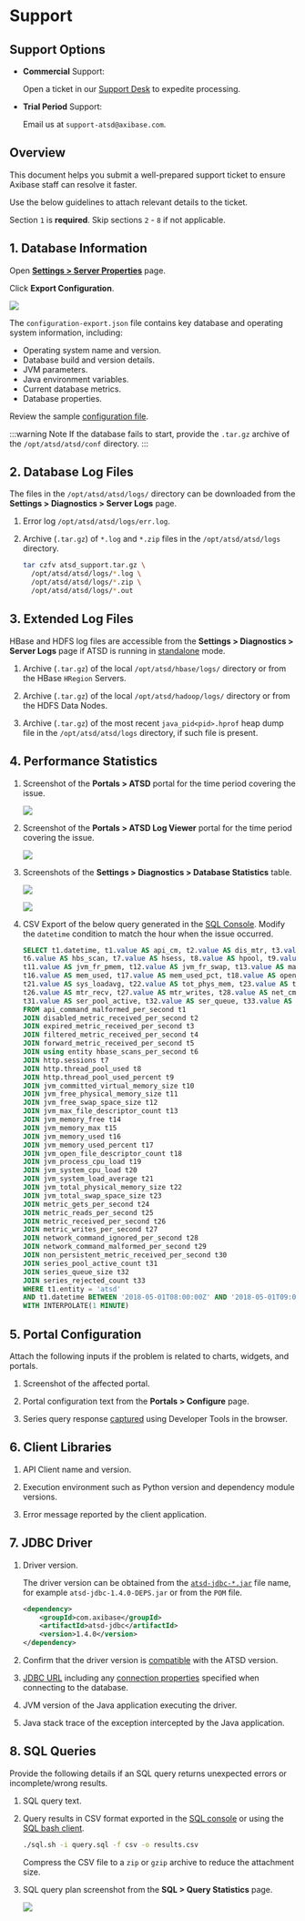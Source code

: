 # Support

## Support Options

* **Commercial** Support:

  Open a ticket in our [Support Desk](https://axibase.zendesk.com/home) to expedite processing.

* **Trial Period** Support:

  Email us at `support-atsd@axibase.com`.

## Overview

This document helps you submit a well-prepared support ticket to ensure Axibase staff can resolve it faster.

Use the below guidelines to attach relevant details to the ticket.

Section `1` is **required**. Skip sections `2` - `8` if not applicable.

## 1. Database Information

Open [**Settings > Server Properties**](./server-properties.md) page.

Click **Export Configuration**.

![](./images/export-settings.png)

The `configuration-export.json` file contains key database and operating system information, including:

* Operating system name and version.
* Database build and version details.
* JVM parameters.
* Java environment variables.
* Current database metrics.
* Database properties.

Review the sample [configuration file](./resources/configuration-export.json).

:::warning Note
If the database fails to start, provide the `.tar.gz` archive of the `/opt/atsd/atsd/conf` directory.
:::

## 2. Database Log Files

The files in the `/opt/atsd/atsd/logs/` directory can be downloaded from the **Settings > Diagnostics > Server Logs** page.

1. Error log `/opt/atsd/atsd/logs/err.log`.

2. Archive (`.tar.gz`) of `*.log` and `*.zip` files in the `/opt/atsd/atsd/logs` directory.

    ```bash
    tar czfv atsd_support.tar.gz \
      /opt/atsd/atsd/logs/*.log \
      /opt/atsd/atsd/logs/*.zip \
      /opt/atsd/atsd/logs/*.out
    ```

## 3. Extended Log Files

HBase and HDFS log files are accessible from the **Settings > Diagnostics > Server Logs** page if ATSD is running in [standalone](../installation/packages.md) mode.

1. Archive (`.tar.gz`) of the local `/opt/atsd/hbase/logs/` directory or from the HBase `HRegion` Servers.

2. Archive (`.tar.gz`) of the local `/opt/atsd/hadoop/logs/` directory or from the HDFS Data Nodes.

3. Archive (`.tar.gz`) of the most recent `java_pid<pid>.hprof` heap dump file in the `/opt/atsd/atsd/logs` directory, if such file is present.

## 4. Performance Statistics

1. Screenshot of the **Portals > ATSD** portal for the time period covering the issue.

    ![](./images/portal-atsd.png)

2. Screenshot of the **Portals > ATSD Log Viewer** portal for the time period covering the issue.

    ![](./images/portal-atsd-log-viewer.png)

3. Screenshots of the **Settings > Diagnostics > Database Statistics** table.

    ![](./images/portal-database-statistics-1.png)

    ![](./images/portal-database-statistics-2.png)

4. CSV Export of the below query generated in the [SQL Console](../sql/sql-console.md). Modify the `datetime` condition to match the hour when the issue occurred.

    ```sql
    SELECT t1.datetime, t1.value AS api_cm, t2.value AS dis_mtr, t3.value AS exp_mtr, t4.value AS flt_mtr, t5.value AS fwd_mtr,
    t6.value AS hbs_scan, t7.value AS hsess, t8.value AS hpool, t9.value AS hpool_pct, t10.value AS jvm_com_vs,
    t11.value AS jvm_fr_pmem, t12.value AS jvm_fr_swap, t13.value AS max_file, t14.value AS mem_free, t15.value AS mem_max,
    t16.value AS mem_used, t17.value AS mem_used_pct, t18.value AS open_file, t19.value AS proc_load, t20.value AS sys_cpu_load,
    t21.value AS sys_loadavg, t22.value AS tot_phys_mem, t23.value AS tot_swap, t24.value AS mtr_gets, t25.value AS mtr_reads,
    t26.value AS mtr_recv, t27.value AS mtr_writes, t28.value AS net_cmd_ign, t29.value AS net_cmd_malf, t30.value AS non_pers,
    t31.value AS ser_pool_active, t32.value AS ser_queue, t33.value AS ser_rejc
    FROM api_command_malformed_per_second t1
    JOIN disabled_metric_received_per_second t2
    JOIN expired_metric_received_per_second t3
    JOIN filtered_metric_received_per_second t4
    JOIN forward_metric_received_per_second t5
    JOIN using entity hbase_scans_per_second t6
    JOIN http.sessions t7
    JOIN http.thread_pool_used t8
    JOIN http.thread_pool_used_percent t9
    JOIN jvm_committed_virtual_memory_size t10
    JOIN jvm_free_physical_memory_size t11
    JOIN jvm_free_swap_space_size t12
    JOIN jvm_max_file_descriptor_count t13
    JOIN jvm_memory_free t14
    JOIN jvm_memory_max t15
    JOIN jvm_memory_used t16
    JOIN jvm_memory_used_percent t17
    JOIN jvm_open_file_descriptor_count t18
    JOIN jvm_process_cpu_load t19
    JOIN jvm_system_cpu_load t20
    JOIN jvm_system_load_average t21
    JOIN jvm_total_physical_memory_size t22
    JOIN jvm_total_swap_space_size t23
    JOIN metric_gets_per_second t24
    JOIN metric_reads_per_second t25
    JOIN metric_received_per_second t26
    JOIN metric_writes_per_second t27
    JOIN network_command_ignored_per_second t28
    JOIN network_command_malformed_per_second t29
    JOIN non_persistent_metric_received_per_second t30
    JOIN series_pool_active_count t31
    JOIN series_queue_size t32
    JOIN series_rejected_count t33
    WHERE t1.entity = 'atsd'
    AND t1.datetime BETWEEN '2018-05-01T08:00:00Z' AND '2018-05-01T09:00:00Z'
    WITH INTERPOLATE(1 MINUTE)
    ```

## 5. Portal Configuration

Attach the following inputs if the problem is related to charts, widgets, and portals.

1. Screenshot of the affected portal.

1. Portal configuration text from the **Portals > Configure** page.

1. Series query response [captured](https://github.com/axibase/charts/blob/master/troubleshooting/capture_response.md) using Developer Tools in the browser.

## 6. Client Libraries

1. API Client name and version.

1. Execution environment such as Python version and dependency module versions.

1. Error message reported by the client application.

## 7. JDBC Driver

1. Driver version.

    The driver version can be obtained from the [`atsd-jdbc-*.jar`](https://github.com/axibase/atsd-jdbc/releases) file name, for example `atsd-jdbc-1.4.0-DEPS.jar` or from the `POM` file.

    ```xml
    <dependency>
        <groupId>com.axibase</groupId>
        <artifactId>atsd-jdbc</artifactId>
        <version>1.4.0</version>
    </dependency>
    ```

1. Confirm that the driver version is [compatible](https://github.com/axibase/atsd-jdbc#compatibility) with the ATSD version.

1. [JDBC URL](https://github.com/axibase/atsd-jdbc#jdbc-url) including any [connection properties](https://github.com/axibase/atsd-jdbc#jdbc-connection-properties-supported-by-driver) specified when connecting to the database.

1. JVM version of the Java application executing the driver.

1. Java stack trace of the exception intercepted by the Java application.

## 8. SQL Queries

Provide the following details if an SQL query returns unexpected errors or incomplete/wrong results.

1. SQL query text.

1. Query results in CSV format exported in the [SQL console](../sql/sql-console.md#export) or using the [SQL bash client](../sql/client/README.md).

    ```bash
    ./sql.sh -i query.sql -f csv -o results.csv
    ```

    Compress the CSV file to a `zip` or `gzip` archive to reduce the attachment size.

1. SQL query plan screenshot from the **SQL > Query Statistics** page.

    ![](./images/sql-query-plan.png)